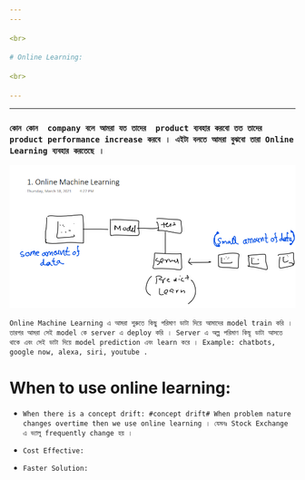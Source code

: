```yaml
---
---

<br>

# Online Learning:

<br>

---
```

---

### `কোন কোন  company বলে আমরা যত তাদের  product ব্যবহার করবো তত তাদের product performance increase করবে । এইটা বলতে আমরা বুঝবো তারা Online Learning ব্যবহার করতেছে ।`

![Alt text](image-3.png)

`Online Machine Learning এ আমরা শুরুতে কিছু পরিমাণ ডাটা দিয়ে আমাদের model train করি । তারপর আমরা সেই model কে server এ deploy করি । Server এ অল্প পরিমাণ কিছূ ডাটা আসতে থাকে এবং সেই ডাটা দিয়ে model prediction এবং learn করে । Example: chatbots, google now, alexa, siri, youtube . `


# When to use online learning:

- `When there is a concept drift: #concept drift# When problem nature changes overtime then we use online learning । যেমনঃ Stock Exchange এ ভ্যালু frequently change হয় । `

- `Cost Effective: `

- `Faster Solution: `



